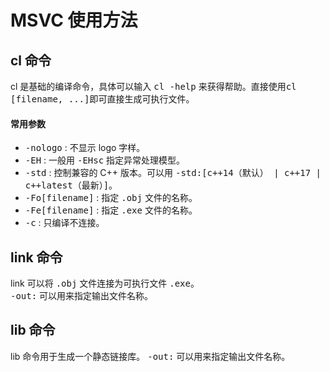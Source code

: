 # MSVC 使用方法


## cl 命令

cl 是基础的编译命令，具体可以输入 <kbd>cl -help</kbd> 来获得帮助。直接使用<kbd>cl [filename, ...]</kbd>即可直接生成可执行文件。

#### 常用参数

- <kbd>-nologo</kbd> : 不显示 logo 字样。
- <kbd>-EH</kbd> : 一般用 <kbd>-EHsc</kbd> 指定异常处理模型。
- <kbd>-std</kbd> : 控制兼容的 C++ 版本。可以用 <kbd>-std:[c++14（默认） | c++17 | c++latest（最新）]</kbd>。 
- <kbd>-Fo[filename]</kbd> : 指定 <kbd>.obj</kbd> 文件的名称。
- <kbd>-Fe[filename]</kbd> : 指定 <kbd>.exe</kbd> 文件的名称。  
- <kbd>-c</kbd> : 只编译不连接。

## link 命令
link 可以将 <kbd>.obj</kbd> 文件连接为可执行文件 <kbd>.exe</kbd>。  
<kbd>-out:</kbd> 可以用来指定输出文件名称。

## lib 命令
lib 命令用于生成一个静态链接库。
<kbd>-out:</kbd> 可以用来指定输出文件名称。
